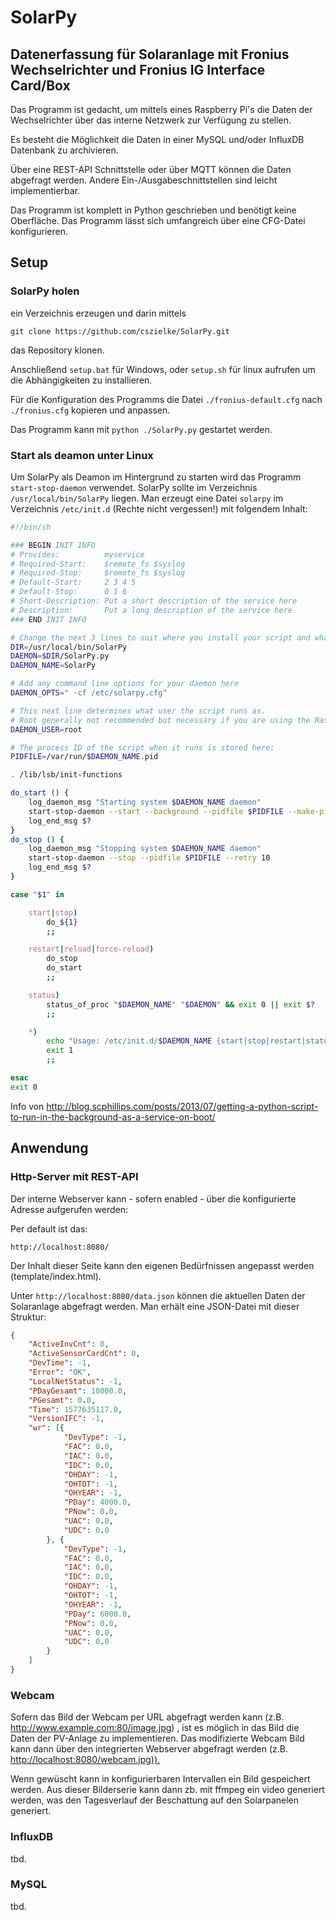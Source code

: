 # SolarPy

## Datenerfassung für Solaranlage mit Fronius Wechselrichter und Fronius IG Interface Card/Box

Das Programm ist gedacht, um mittels eines Raspberry Pi's die Daten der Wechselrichter über das interne Netzwerk zur Verfügung zu stellen.

Es besteht die Möglichkeit die Daten in einer MySQL und/oder InfluxDB Datenbank zu archivieren.

Über eine REST-API Schnittstelle oder über MQTT können die Daten abgefragt werden. Andere Ein-/Ausgabeschnittstellen sind leicht implementierbar.

Das Programm ist komplett in Python geschrieben und benötigt keine Oberfläche. Das Programm lässt sich umfangreich über eine CFG-Datei konfigurieren.

## Setup

### SolarPy holen

ein Verzeichnis erzeugen und darin mittels

```git clone https://github.com/cszielke/SolarPy.git```

das Repository klonen.

Anschließend ```setup.bat``` für Windows, oder ```setup.sh``` für linux aufrufen um die Abhängigkeiten zu installieren.

Für die Konfiguration des Programms die Datei ```./fronius-default.cfg``` nach ```./fronius.cfg``` kopieren und anpassen.

Das Programm kann mit ```python ./SolarPy.py``` gestartet werden.

### Start als deamon unter Linux

Um SolarPy als Deamon im Hintergrund zu starten wird das Programm ```start-stop-daemon``` verwendet. SolarPy sollte im Verzeichnis ```/usr/local/bin/SolarPy``` liegen.
Man erzeugt eine Datei ```solarpy``` im Verzeichnis ```/etc/init.d``` (Rechte nicht vergessen!) mit folgendem Inhalt:

```sh
#!/bin/sh

### BEGIN INIT INFO
# Provides:          myservice
# Required-Start:    $remote_fs $syslog
# Required-Stop:     $remote_fs $syslog
# Default-Start:     2 3 4 5
# Default-Stop:      0 1 6
# Short-Description: Put a short description of the service here
# Description:       Put a long description of the service here
### END INIT INFO

# Change the next 3 lines to suit where you install your script and what you want to call it
DIR=/usr/local/bin/SolarPy
DAEMON=$DIR/SolarPy.py
DAEMON_NAME=SolarPy

# Add any command line options for your daemon here
DAEMON_OPTS=" -cf /etc/solarpy.cfg"

# This next line determines what user the script runs as.
# Root generally not recommended but necessary if you are using the Raspberry Pi GPIO from Python.
DAEMON_USER=root

# The process ID of the script when it runs is stored here:
PIDFILE=/var/run/$DAEMON_NAME.pid

. /lib/lsb/init-functions

do_start () {
    log_daemon_msg "Starting system $DAEMON_NAME daemon"
    start-stop-daemon --start --background --pidfile $PIDFILE --make-pidfile --user $DAEMON_USER --chuid $DAEMON_USER --startas $DAEMON -- $DAEMON_OPTS
    log_end_msg $?
}
do_stop () {
    log_daemon_msg "Stopping system $DAEMON_NAME daemon"
    start-stop-daemon --stop --pidfile $PIDFILE --retry 10
    log_end_msg $?
}

case "$1" in

    start|stop)
        do_${1}
        ;;

    restart|reload|force-reload)
        do_stop
        do_start
        ;;

    status)
        status_of_proc "$DAEMON_NAME" "$DAEMON" && exit 0 || exit $?
        ;;

    *)
        echo "Usage: /etc/init.d/$DAEMON_NAME {start|stop|restart|status}"
        exit 1
        ;;

esac
exit 0
```

Info von <http://blog.scphillips.com/posts/2013/07/getting-a-python-script-to-run-in-the-background-as-a-service-on-boot/>

## Anwendung

### Http-Server mit REST-API

Der interne Webserver kann - sofern enabled - über die konfigurierte Adresse aufgerufen werden:

Per default ist das:

```http://localhost:8080/```

Der Inhalt dieser Seite kann den eigenen Bedürfnissen angepasst werden (template/index.html).

Unter ```http://localhost:8080/data.json``` können die aktuellen Daten der Solaranlage abgefragt werden. Man erhält eine JSON-Datei mit dieser Struktur:

```JSON
{
    "ActiveInvCnt": 0,
    "ActiveSensorCardCnt": 0,
    "DevTime": -1,
    "Error": "OK",
    "LocalNetStatus": -1,
    "PDayGesamt": 10000.0,
    "PGesamt": 0.0,
    "Time": 1577635117.0,
    "VersionIFC": -1,
    "wr": [{
            "DevType": -1,
            "FAC": 0.0,
            "IAC": 0.0,
            "IDC": 0.0,
            "OHDAY": -1,
            "OHTOT": -1,
            "OHYEAR": -1,
            "PDay": 4000.0,
            "PNow": 0.0,
            "UAC": 0.0,
            "UDC": 0.0
        }, {
            "DevType": -1,
            "FAC": 0.0,
            "IAC": 0.0,
            "IDC": 0.0,
            "OHDAY": -1,
            "OHTOT": -1,
            "OHYEAR": -1,
            "PDay": 6000.0,
            "PNow": 0.0,
            "UAC": 0.0,
            "UDC": 0.0
        }
    ]
}

```

### Webcam

Sofern das Bild der Webcam per URL abgefragt werden kann (z.B. <http://www.example.com:80/image.jpg>) , ist es möglich in das Bild die Daten der PV-Anlage zu implementieren. Das modifizierte Webcam Bild kann dann über den integrierten Webserver abgefragt werden (z.B. <http://localhost:8080/webcam.jpg)).>

Wenn gewüscht kann in konfigurierbaren Intervallen ein Bild gespeichert werden. Aus dieser Bilderserie kann dann zb. mit ffmpeg ein video generiert werden, was den Tagesverlauf der Beschattung auf den Solarpanelen generiert.

### InfluxDB

tbd.

### MySQL

tbd.

